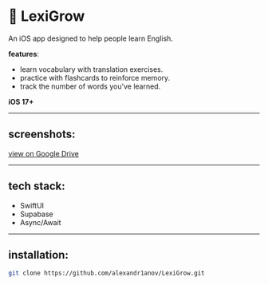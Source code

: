 #  LexiGrow

An iOS app designed to help people learn English.  

**features**:
- learn vocabulary with translation exercises.  
- practice with flashcards to reinforce memory.  
- track the number of words you’ve learned.

**iOS 17+**  

---

## screenshots:
[view on Google Drive](https://apple.com)

---

## tech stack:  
- SwiftUI  
- Supabase  
- Async/Await  

---

## installation:  

   ```bash
   git clone https://github.com/alexandr1anov/LexiGrow.git
